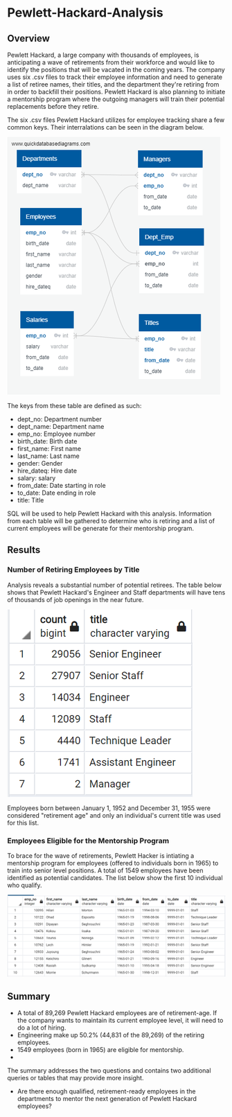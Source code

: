 # Pewlett-Hackard-Analysis

## Overview
Pewlett Hackard, a large company with thousands of employees, is anticipating a wave of retirements from their workforce and would like to identify the positions that will be vacated in the coming years. The company uses six .csv files to track their employee information and need to generate a list of retiree names, their titles, and the department they're retiring from in order to backfill their positions. Pewlett Hackard is also planning to initiate a mentorship program where the outgoing managers will train their potential replacements before they retire.

The six .csv files Pewlett Hackard utilizes for employee tracking share a few common keys. Their interralations can be seen in the diagram below. 

![PW-ERD](https://github.com/jp3tty/Pewlett-Hackard-Analysis/blob/main/Images/EmployeeDB.png)

The keys from these table are defined as such:
* dept_no: Department number
* dept_name: Department name
* emp_no: Employee number
* birth_date: Birth date
* first_name: First name
* last_name: Last name
* gender: Gender
* hire_dateq: Hire date
* salary: salary
* from_date: Date starting in role
* to_date: Date ending in role
* title: Title

SQL will be used to help Pewlett Hackard with this analysis. Information from each table will be gathered to determine who is retiring and a list of current employees will be generate for their mentorship program.

## Results
### Number of Retiring Employees by Title

Analysis reveals a substantial number of potential retirees. The table below shows that Pewlett Hackard's Engineer and Staff departments will have tens of thousands of job openings in the near future. 

![RetiringTitles](https://github.com/jp3tty/Pewlett-Hackard-Analysis/blob/main/Images/RetiringTitleCount.PNG)

Employees born between January 1, 1952 and December 31, 1955 were considered "retirement age" and only an individual's current title was used for this list.

### Employees Eligible for the Mentorship Program
To brace for the wave of retirements, Pewlett Hacker is intiating a mentorship program for employees (offered to individuals born in 1965) to train into senior level positions. A total of 1549 employees have been identified as potential candidates. The list below show the first 10 individual who qualify.

![MentorshipEligibility](https://github.com/jp3tty/Pewlett-Hackard-Analysis/blob/main/Images/MentorshipEligibility.PNG)

## Summary
* A total of 89,269 Pewlett Hackard employees are of retirement-age. If the company wants to maintain its current employee level, it will need to do a lot of hiring.
* Engineering make up 50.2% (44,831 of the 89,269) of the retiring employees.
* 1549 employees (born in 1965) are eligible for mentorship.
* 


The summary addresses the two questions and contains two additional queries or tables that may provide more insight.

* Are there enough qualified, retirement-ready employees in the departments to mentor the next generation of Pewlett Hackard employees?